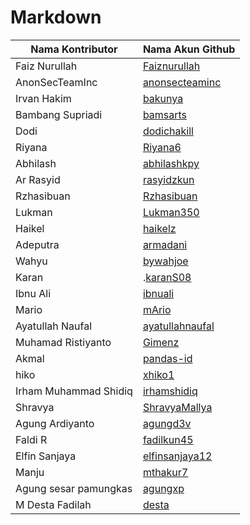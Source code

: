 # Markdown

| Nama Kontributor |  Nama Akun Github |
| --- | --- |
| Faiz Nurullah |  [Faiznurullah](https://github.com/faiznurullah) |
| AnonSecTeamInc |  [anonsecteaminc](https://github.com/anonsecteaminc) |
| Irvan Hakim |  [bakunya](https://github.com/bakunya) |
| Bambang Supriadi |  [bamsarts](https://github.com/bamsarts) |
| Dodi |  [dodichakill](https://github.com/dodichakill) |
| Riyana | [Riyana6](https://github.com/Riyana6) |
| Abhilash | [abhilashkpy](https://github.com/abhilashkpy) |
| Ar Rasyid | [rasyidzkun](https://github.com/rasyidzkun) |
| Rzhasibuan | [Rzhasibuan](https://github.com/rzhasibuan) |
| Lukman | [Lukman350](https://github.com/Lukman350) |
| Haikel | [haikelz](https://github.com/haikelz) |
| Adeputra | [armadani](https://github.com/armadani) |
| Wahyu | [bywahjoe](https://github.com/bywahjoe) |
| Karan | .[karanS08](https://github.com/karanS08)|
| Ibnu Ali | [ibnuali](https://github.com/ibnuali) |
| Mario | [mArio](https://github.com/mariosamaaa) |
| Ayatullah Naufal | [ayatullahnaufal](https://github.com/ayatullahnaufal) |
| Muhamad Ristiyanto | [Gimenz](https://github.com/Gimenz) |
| Akmal | [pandas-id](https://github.com/pandas-id) |
| hiko | [xhiko1](https://github.com/xhiko1) |
| Irham Muhammad Shidiq | [irhamshidiq](https://github.com/irhamshidiq) |
| Shravya | [ShravyaMallya](https://github.com/ShravyaMallya) |
| Agung Ardiyanto | [agungd3v](https://github.com/agungd3v) |
| Faldi R | [fadilkun45](https://github.com/fadilkun45) |
| Elfin Sanjaya | [elfinsanjaya12](https://github.com/elfinsanjaya12) |
| Manju | [mthakur7](https://github.com/mthakur7)|
| Agung sesar pamungkas | [agungxp](https://github.com/gitcomeon8) |
| M Desta Fadilah | [desta](https://github.com/mdestafadilah) |










